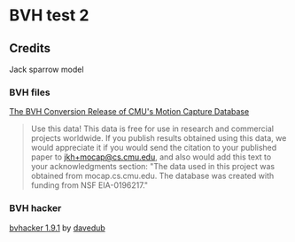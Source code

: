 # BVH test 2

## Credits

Jack sparrow model

### BVH files

[The BVH Conversion Release of CMU's Motion Capture Database](https://www.outworldz.com/Secondlife/Posts/CMU/)

>   Use this data!  This data is free for use in research and commercial
projects worldwide.  If you publish results obtained using this data,
we would appreciate it if you would send the citation to your
published paper to jkh+mocap@cs.cmu.edu, and also would add this text
to your acknowledgments section: "The data used in this project was
obtained from mocap.cs.cmu.edu.  The database was created with funding
from NSF EIA-0196217."

### BVH hacker

[bvhacker 1.9.1](https://www.bvhacker.com/) by [davedub](http://davedub.co.uk/davedub/wordpress/)


